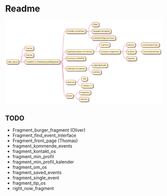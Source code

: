 # Readme

![image](fragments.png)


## TODO

- Fragment_burger_fragment (Oliver)
- Fragment_find_event_interface
- Fragment_front_page (Thomas)
- fragment_kommende_events
- fragment_kontakt_os
- fragment_min_profil
- fragment_min_profil_kalender
- fragment_om_os
- fragment_saved_events
- fragment_single_event
- fragment_tip_os
- right_now_fragment

